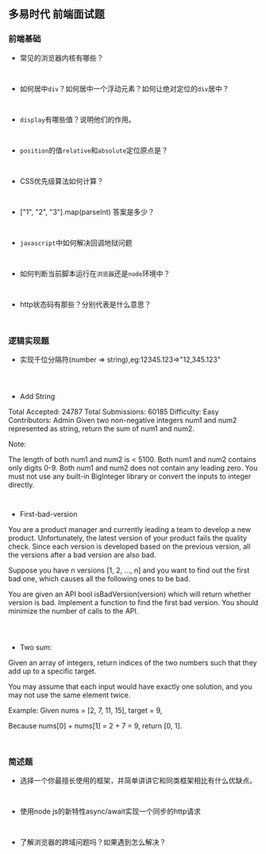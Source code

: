 ## 多易时代 前端面试题

### 前端基础

* 常见的浏览器内核有哪些？
```


```
* 如何居中`div`？如何居中一个浮动元素？如何让绝对定位的`div`居中？
```


```
* `display`有哪些值？说明他们的作用。
```


```
* `position`的值`relative`和`absolute`定位原点是？
```


```
* CSS优先级算法如何计算？
```


```
* ["1", "2", "3"].map(parseInt) 答案是多少？
```


```
* `javascript`中如何解决回调地狱问题
```


```
* 如何判断当前脚本运行在`浏览器`还是`node`环境中？
```


```
* http状态码有那些？分别代表是什么意思？
```


```

### 逻辑实现题
* 实现千位分隔符(number => string),eg:12345.123=>"12,345.123"
```



```
* Add String 

Total Accepted: 24787
Total Submissions: 60185
Difficulty: Easy
Contributors: Admin
Given two non-negative integers num1 and num2 represented as string, return the sum of num1 and num2.

Note:

The length of both num1 and num2 is < 5100.
Both num1 and num2 contains only digits 0-9.
Both num1 and num2 does not contain any leading zero.
You must not use any built-in BigInteger library or convert the inputs to integer directly.
```


```

* First-bad-version

You are a product manager and currently leading a team to develop a new product. Unfortunately, the latest version of your product fails the quality check. Since each version is developed based on the previous version, all the versions after a bad version are also bad.

Suppose you have n versions [1, 2, ..., n] and you want to find out the first bad one, which causes all the following ones to be bad.

You are given an API bool isBadVersion(version) which will return whether version is bad. Implement a function to find the first bad version. You should minimize the number of calls to the API.
```



```

* Two sum:

Given an array of integers, return indices of the two numbers such that they add up to a specific target.

You may assume that each input would have exactly one solution, and you may not use the same element twice.

Example:
Given nums = [2, 7, 11, 15], target = 9,

Because nums[0] + nums[1] = 2 + 7 = 9,
return [0, 1].
```


```

### 简述题

* 选择一个你最擅长使用的框架，并简单讲讲它和同类框架相比有什么优缺点。
```


```
* 使用node js的新特性async/await实现一个同步的http请求
```


```
* 了解浏览器的跨域问题吗？如果遇到怎么解决？
```


```